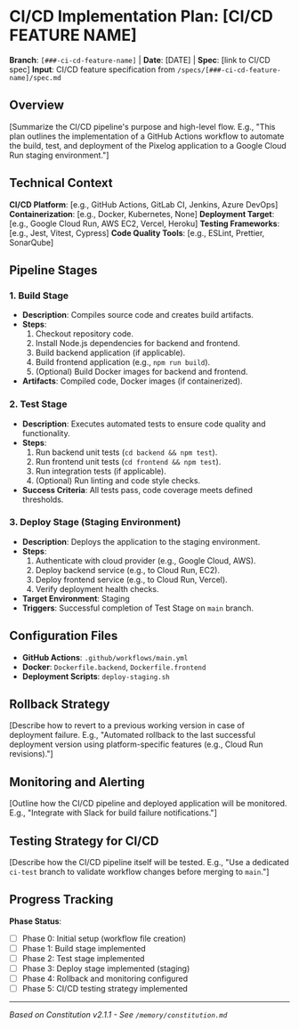 # CI/CD Implementation Plan: [CI/CD FEATURE NAME]

**Branch**: `[###-ci-cd-feature-name]` | **Date**: [DATE] | **Spec**: [link to CI/CD spec]
**Input**: CI/CD feature specification from `/specs/[###-ci-cd-feature-name]/spec.md`

## Overview
[Summarize the CI/CD pipeline's purpose and high-level flow. E.g., "This plan outlines the implementation of a GitHub Actions workflow to automate the build, test, and deployment of the Pixelog application to a Google Cloud Run staging environment."]

## Technical Context

**CI/CD Platform**: [e.g., GitHub Actions, GitLab CI, Jenkins, Azure DevOps]
**Containerization**: [e.g., Docker, Kubernetes, None]
**Deployment Target**: [e.g., Google Cloud Run, AWS EC2, Vercel, Heroku]
**Testing Frameworks**: [e.g., Jest, Vitest, Cypress]
**Code Quality Tools**: [e.g., ESLint, Prettier, SonarQube]

## Pipeline Stages

### 1. Build Stage
- **Description**: Compiles source code and creates build artifacts.
- **Steps**:
    1.  Checkout repository code.
    2.  Install Node.js dependencies for backend and frontend.
    3.  Build backend application (if applicable).
    4.  Build frontend application (e.g., `npm run build`).
    5.  (Optional) Build Docker images for backend and frontend.
- **Artifacts**: Compiled code, Docker images (if containerized).

### 2. Test Stage
- **Description**: Executes automated tests to ensure code quality and functionality.
- **Steps**:
    1.  Run backend unit tests (`cd backend && npm test`).
    2.  Run frontend unit tests (`cd frontend && npm test`).
    3.  Run integration tests (if applicable).
    4.  (Optional) Run linting and code style checks.
- **Success Criteria**: All tests pass, code coverage meets defined thresholds.

### 3. Deploy Stage (Staging Environment)
- **Description**: Deploys the application to the staging environment.
- **Steps**:
    1.  Authenticate with cloud provider (e.g., Google Cloud, AWS).
    2.  Deploy backend service (e.g., to Cloud Run, EC2).
    3.  Deploy frontend service (e.g., to Cloud Run, Vercel).
    4.  Verify deployment health checks.
- **Target Environment**: Staging
- **Triggers**: Successful completion of Test Stage on `main` branch.

## Configuration Files
- **GitHub Actions**: `.github/workflows/main.yml`
- **Docker**: `Dockerfile.backend`, `Dockerfile.frontend`
- **Deployment Scripts**: `deploy-staging.sh`

## Rollback Strategy
[Describe how to revert to a previous working version in case of deployment failure. E.g., "Automated rollback to the last successful deployment version using platform-specific features (e.g., Cloud Run revisions)."]

## Monitoring and Alerting
[Outline how the CI/CD pipeline and deployed application will be monitored. E.g., "Integrate with Slack for build failure notifications."]

## Testing Strategy for CI/CD
[Describe how the CI/CD pipeline itself will be tested. E.g., "Use a dedicated `ci-test` branch to validate workflow changes before merging to `main`."]

## Progress Tracking

**Phase Status**:
- [ ] Phase 0: Initial setup (workflow file creation)
- [ ] Phase 1: Build stage implemented
- [ ] Phase 2: Test stage implemented
- [ ] Phase 3: Deploy stage implemented (staging)
- [ ] Phase 4: Rollback and monitoring configured
- [ ] Phase 5: CI/CD testing strategy implemented

---
*Based on Constitution v2.1.1 - See `/memory/constitution.md`*
